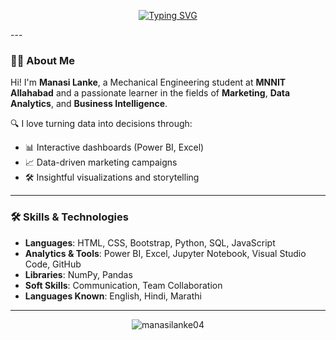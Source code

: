 <p align="center">
  <a href="https://github.com/manasilanke04">
    <img src="https://readme-typing-svg.demolab.com?font=Press+Start+2P&duration=3500&pause=1200&color=FFD700&background=000000&width=600&lines=>>+MANASI+LANKE+<<;>>+MARKETING+%26+DATA+ANALYTICS+SYNC+<<;>>+EMPOWERING+BUSINESS+WITH+INSIGHTS+<<;>>+POWER+BI+%E2%97%8F+EXCEL+%E2%97%8F+PYTHON+<<;>>+LET%27S+BUILD+SOMETHING+GREAT+<<!" alt="Typing SVG" />
  </a>
</p>
---

### 👩‍💻 About Me

Hi! I'm **Manasi Lanke**, a Mechanical Engineering student at **MNNIT Allahabad** and a passionate learner in the fields of **Marketing**, **Data Analytics**, and **Business Intelligence**.

🔍 I love turning data into decisions through:
- 📊 Interactive dashboards (Power BI, Excel)
- 📈 Data-driven marketing campaigns
- 🛠️ Insightful visualizations and storytelling

---

### 🛠️ Skills & Technologies

- **Languages**: HTML, CSS, Bootstrap, Python, SQL, JavaScript  
- **Analytics & Tools**: Power BI, Excel, Jupyter Notebook, Visual Studio Code, GitHub  
- **Libraries**: NumPy, Pandas  
- **Soft Skills**: Communication, Team Collaboration  
- **Languages Known**: English, Hindi, Marathi



---


<p align="center">
  <img src="https://komarev.com/ghpvc/?username=manasilanke04&label=Profile%20views&color=brightgreen&style=flat" alt="manasilanke04" />
</p>
